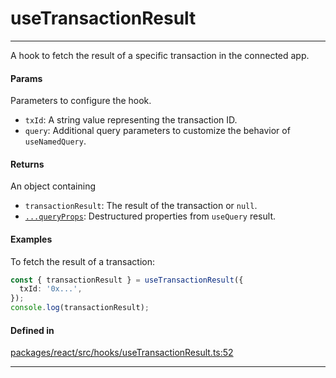 # useTransactionResult
---

A hook to fetch the result of a specific transaction in the connected app.

#### Params

Parameters to configure the hook.
- `txId`: A string value representing the transaction ID.
- `query`: Additional query parameters to customize the behavior of `useNamedQuery`.

#### Returns

An object containing
- `transactionResult`: The result of the transaction or `null`.
- [`...queryProps`](https://tanstack.com/query/latest/docs/framework/react/reference/useQuery): Destructured properties from `useQuery` result.

#### Examples

To fetch the result of a transaction:
```ts
const { transactionResult } = useTransactionResult({
  txId: '0x...',
});
console.log(transactionResult);
```

#### Defined in

[packages/react/src/hooks/useTransactionResult.ts:52](https://github.com/LeoCourbassier/fuel-connectors/blob/f33236b78c83c4d8956637865372a08961d56b69/packages/react/src/hooks/useTransactionResult.ts#L52)

___

